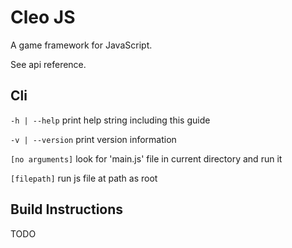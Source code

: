 # Cleo JS

A game framework for JavaScript.

See api reference.

## Cli

`-h | --help` print help string including this guide

`-v | --version` print version information

`[no arguments]` look for 'main.js' file in current directory and run it

`[filepath]` run js file at path as root

## Build Instructions

TODO
